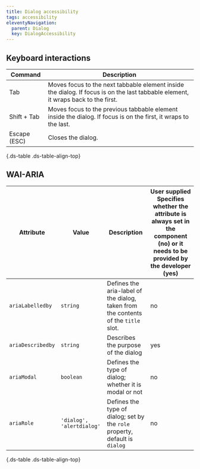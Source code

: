 ```yaml
---
title: Dialog accessibility
tags: accessibility
eleventyNavigation:
  parent: Dialog
  key: DialogAccessibility
---
```

<section>

## Keyboard interactions

<div class="ds-table-wrapper">

|Command|Description|
|-|-|
|Tab|Moves focus to the next tabbable element inside the dialog. If focus is on the last tabbable element, it wraps back to the first.|
|Shift + Tab|Moves focus to the previous tabbable element inside the dialog. If focus is on the first, it wraps to the last.|
|Escape (ESC)|Closes the dialog.|

{.ds-table .ds-table-align-top}

</div>

</section>

<section>

## WAI-ARIA

<div class="ds-table-wrapper">

|Attribute|Value|Description|User supplied  <sl-icon name="info" aria-describedby="tooltip1" size="md"></sl-icon><sl-tooltip id="tooltip1">Specifies whether the attribute is always set in the component (no) or it needs to be provided by the developer (yes)</sl-tooltip>|
|-|-|-|-|
|`ariaLabelledby`|`string`|Defines the aria-label of the dialog, taken from the contents of the `title` slot.|no|
|`ariaDescribedby`|`string`|Describes the purpose of the dialog|yes|
|`ariaModal`|`boolean`|Defines the type of dialog; whether it is modal or not|no|
|`ariaRole`|`'dialog', 'alertdialog'`|Defines the type of dialog; set by the `role` property, default is `dialog`|no|

{.ds-table .ds-table-align-top}

</div>

</section>

